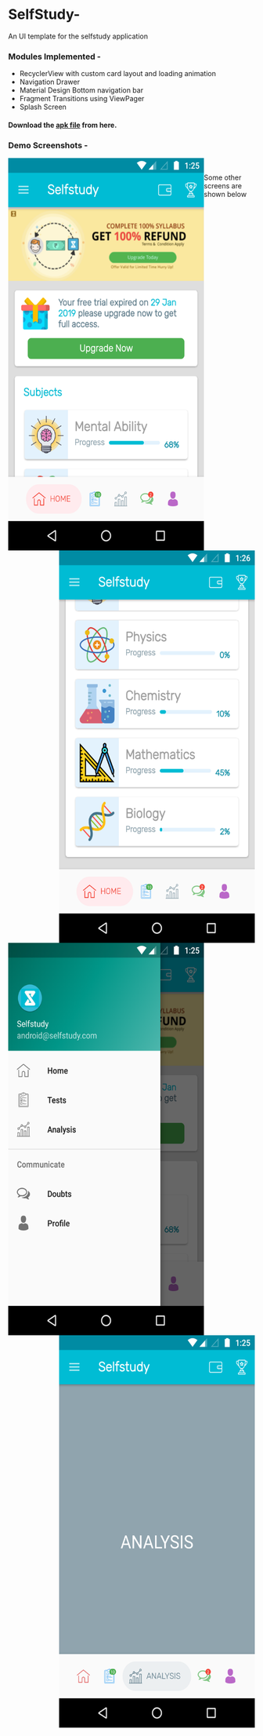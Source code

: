 # SelfStudy-
An UI template for the selfstudy application

### Modules Implemented - 
  - RecyclerView with custom card layout and loading animation
  - Navigation Drawer
  - Material Design Bottom navigation bar
  - Fragment Transitions using ViewPager
  - Splash Screen

#### Download the [apk file](https://drive.google.com/open?id=1XDIsuIRp5Oxk2p2Z3dqluvRuq1LVhwUY) from here.
  
### Demo Screenshots - 

<img align="left" width="400" height="800" src="https://github.com/suvamjain/SelfStudy-/blob/master/demo_screenshots/home.png">
  
<img align="right" width="400" height="800" src="https://github.com/suvamjain/SelfStudy-/blob/master/demo_screenshots/subjects.png">
 
<br /><p> Some other screens are shown below </p><br />
  
<img align="left" width="400" height="800" src="https://github.com/suvamjain/SelfStudy-/blob/master/demo_screenshots/nav_bar.png">

<img align="right" width="400" height="800" src="https://github.com/suvamjain/SelfStudy-/blob/master/demo_screenshots/other_tabs.png">



